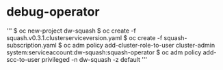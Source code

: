 # debug-operator

'''
$ oc new-project dw-squash
$ oc create -f squash.v0.3.1.clusterserviceversion.yaml
$ oc create -f squash-subscription.yaml
$ oc adm policy add-cluster-role-to-user cluster-admin system:serviceaccount:dw-squash:squash-operator
$ oc adm policy add-scc-to-user privileged -n dw-squash -z default
'''
